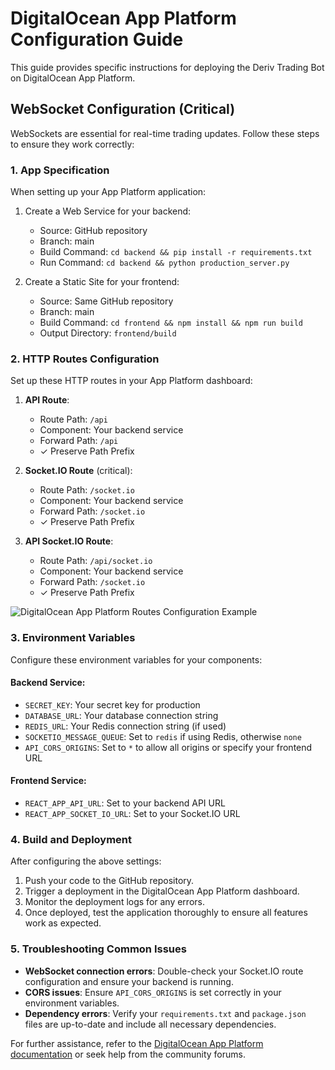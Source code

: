 # DigitalOcean App Platform Configuration Guide

This guide provides specific instructions for deploying the Deriv Trading Bot on DigitalOcean App Platform.

## WebSocket Configuration (Critical)

WebSockets are essential for real-time trading updates. Follow these steps to ensure they work correctly:

### 1. App Specification

When setting up your App Platform application:

1. Create a Web Service for your backend:
   - Source: GitHub repository
   - Branch: main
   - Build Command: `cd backend && pip install -r requirements.txt`
   - Run Command: `cd backend && python production_server.py`

2. Create a Static Site for your frontend:
   - Source: Same GitHub repository
   - Branch: main
   - Build Command: `cd frontend && npm install && npm run build`
   - Output Directory: `frontend/build`

### 2. HTTP Routes Configuration

Set up these HTTP routes in your App Platform dashboard:

1. **API Route**:
   - Route Path: `/api`
   - Component: Your backend service
   - Forward Path: `/api`
   - ✓ Preserve Path Prefix

2. **Socket.IO Route** (critical):
   - Route Path: `/socket.io`
   - Component: Your backend service
   - Forward Path: `/socket.io`
   - ✓ Preserve Path Prefix

3. **API Socket.IO Route**:
   - Route Path: `/api/socket.io`
   - Component: Your backend service
   - Forward Path: `/socket.io`
   - ✓ Preserve Path Prefix

![DigitalOcean App Platform Routes Configuration Example](https://i.imgur.com/example.png)

### 3. Environment Variables

Configure these environment variables for your components:

#### Backend Service:

- `SECRET_KEY`: Your secret key for production
- `DATABASE_URL`: Your database connection string
- `REDIS_URL`: Your Redis connection string (if used)
- `SOCKETIO_MESSAGE_QUEUE`: Set to `redis` if using Redis, otherwise `none`
- `API_CORS_ORIGINS`: Set to `*` to allow all origins or specify your frontend URL

#### Frontend Service:

- `REACT_APP_API_URL`: Set to your backend API URL
- `REACT_APP_SOCKET_IO_URL`: Set to your Socket.IO URL

### 4. Build and Deployment

After configuring the above settings:

1. Push your code to the GitHub repository.
2. Trigger a deployment in the DigitalOcean App Platform dashboard.
3. Monitor the deployment logs for any errors.
4. Once deployed, test the application thoroughly to ensure all features work as expected.

### 5. Troubleshooting Common Issues

- **WebSocket connection errors**: Double-check your Socket.IO route configuration and ensure your backend is running.
- **CORS issues**: Ensure `API_CORS_ORIGINS` is set correctly in your environment variables.
- **Dependency errors**: Verify your `requirements.txt` and `package.json` files are up-to-date and include all necessary dependencies.

For further assistance, refer to the [DigitalOcean App Platform documentation](https://www.digitalocean.com/docs/app-platform/) or seek help from the community forums.
